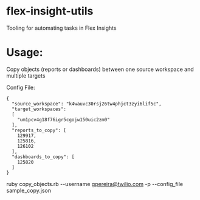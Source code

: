 # flex-insight-utils
Tooling for automating tasks in Flex Insights 

# Usage:
Copy objects (reports or dashboards) between one source workspace and multiple targets

Config File:
```
{
  "source_workspace": "k4wauvc30rsj26tw4phjct3zyi6lif5c",
  "target_workspaces":
  [
    "um1pcv4g18f76igr5cgojw150uic2zm0"
  ],
  "reports_to_copy": [
    129917,
    125816,
    126102
  ],
  "dashboards_to_copy": [
    125820
  ]
}
```
ruby copy_objects.rb --username gpereira@twilio.com -p <password> --config_file sample_copy.json
